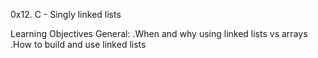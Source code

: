 0x12. C - Singly linked lists

Learning Objectives
  General:
    .When and why using linked lists vs arrays
    .How to build and use linked lists
